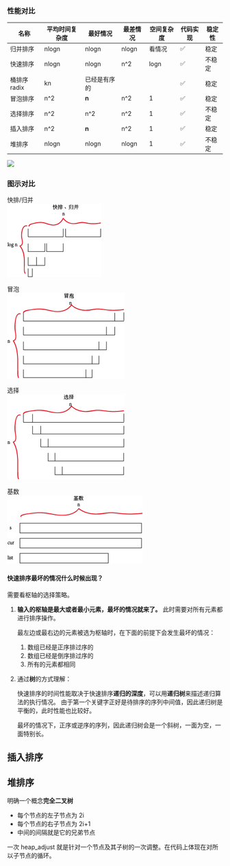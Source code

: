 ### 性能对比

|名称|平均时间复杂度|最好情况|最差情况|空间复杂度|代码实现|稳定性|
|---|---|---|---|---|---|---|
|归并排序|nlogn|nlogn|nlogn|看情况|✅|稳定|
|快速排序|nlogn|nlogn|n^2|logn|✅|不稳定|
|桶排序 radix|kn|已经是有序的|||✅|稳定|
|冒泡排序|n^2|**n**|n^2|1|✅|稳定|
|选择排序|n^2|n^2|n^2|1|✅|不稳定|
|插入排序|n^2|**n**|n^2|1|✅|稳定|
|堆排序|nlogn|nlogn|nlogn|1|✅|不稳定|

![](https://pic2.zhimg.com/80/v2-e3a121dea092f9ec2ef727ceab030aad_hd.jpg)

### 图示对比
快排/归并<br>
![](./img/quicksort_mergesort.png)

冒泡<br>
![](./img/bubblesort.png)

选择<br>
![](./img/selectsort.png)

基数<br>
![](./img/radix_bucket.png)

#### 快速排序最坏的情况什么时候出现？
需要看枢轴的选择策略。
1. **输入的枢轴是最大或者最小元素，最坏的情况就来了。** 此时需要对所有元素都进行排序操作。

    最左边或最右边的元素被选为枢轴时，在下面的前提下会发生最坏的情况：
    1. 数组已经是正序排过序的
    2. 数组已经是倒序排过序的
    3. 所有的元素都相同

2. 通过**树**的方式理解：

    快速排序的时间性能取决于快速排序**递归的深度**，可以用**递归树**来描述递归算法的执行情况。
    由于第一个关键字正好是待排序的序列中间值，因此递归树是平衡的，此时性能也比较好。

    最坏的情况下，正序或逆序的序列，因此递归树会是一个斜树，一面为空，一面特别长。

## 插入排序

## 堆排序
明确一个概念**完全二叉树**
+ 每个节点的左子节点为 2i
+ 每个节点的右子节点为 2i+1
+ 中间的间隔就是它的兄弟节点

一次 heap_adjust 就是针对一个节点及其子树的一次调整。在代码上体现在对所以子节点的循环。
